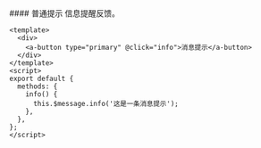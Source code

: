 <cn>
#### 普通提示
信息提醒反馈。
</cn>

<us>
</us>

```tpl
<template>
  <div>
    <a-button type="primary" @click="info">消息提示</a-button>
  </div>
</template>
<script>
export default {
  methods: {
    info() {
      this.$message.info('这是一条消息提示');
    },
  },
};
</script>
```
